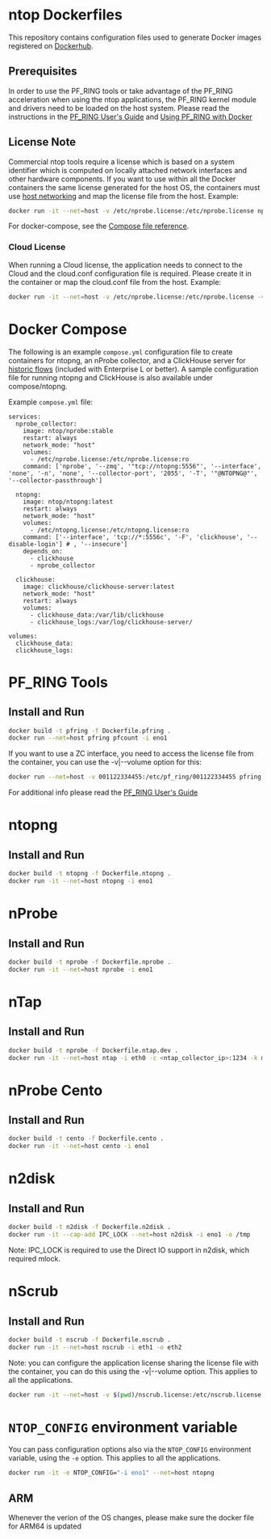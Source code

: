# ntop Dockerfiles

This repository contains configuration files used to generate Docker images registered on [Dockerhub](https://hub.docker.com/u/ntop).

## Prerequisites

In order to use the PF_RING tools or take advantage of the PF_RING acceleration when using the ntop
applications, the PF_RING kernel module and drivers need to be loaded on the host system. Please
read the instructions in the [PF_RING User's Guide](http://www.ntop.org/guides/pf_ring/get_started/index.html)
and [Using PF_RING with Docker](https://www.ntop.org/guides/pf_ring/containers/docker.html)

## License Note

Commercial ntop tools require a license which is based on a system identifier which is computed on locally attached network interfaces and other hardware components. If you want to use within all the Docker containers the same license generated for the host OS, the containers must use [host networking](https://docs.docker.com/network/host/) and map the license file from the host. Example:

```bash
docker run -it --net=host -v /etc/nprobe.license:/etc/nprobe.license nprobe -i eth1
```

For docker-compose, see the [Compose file reference](https://docs.docker.com/compose/compose-file/compose-file-v3/#network_mode).

### Cloud License

When running a Cloud license, the application needs to connect to the Cloud and the cloud.conf configuration file is required. Please create it in the container or map the cloud.conf file from the host. Example:

```bash
docker run -it --net=host -v /etc/nprobe.license:/etc/nprobe.license -v /etc/ntop/cloud.conf:/etc/ntop/cloud.conf:ro nprobe -i eth1
```

# Docker Compose

The following is an example `compose.yml` configuration file to create containers for ntopng, 
an nProbe collector, and a ClickHouse server for [historic flows](https://www.ntop.org/guides/ntopng/clickhouse.html) (included with Enterprise L or better).
A sample configuration file for running ntopng and ClickHouse is also available under compose/ntopng.

Example `compose.yml` file:
```
services:
  nprobe_collector:
    image: ntop/nprobe:stable
    restart: always
    network_mode: "host"
    volumes:
      - /etc/nprobe.license:/etc/nprobe.license:ro
    command: ['nprobe', '--zmq', '"tcp://ntopng:5556"', '--interface', 'none', '-n', 'none', '--collector-port', '2055', '-T', '"@NTOPNG@"', '--collector-passthrough']

  ntopng:
    image: ntop/ntopng:latest
    restart: always
    network_mode: "host"
    volumes:
      - /etc/ntopng.license:/etc/ntopng.license:ro
    command: ['--interface', 'tcp://*:5556c', '-F', 'clickhouse', '--disable-login'] # , '--insecure']
    depends_on:
      - clickhouse
      - nprobe_collector
      
  clickhouse:
    image: clickhouse/clickhouse-server:latest
    network_mode: "host"
    restart: always
    volumes:
      - clickhouse_data:/var/lib/clickhouse
      - clickhouse_logs:/var/log/clickhouse-server/
      
volumes:
  clickhouse_data:
  clickhouse_logs:

```

# PF_RING Tools

## Install and Run

```bash
docker build -t pfring -f Dockerfile.pfring .
docker run --net=host pfring pfcount -i eno1
```

If you want to use a ZC interface, you need to access the license file from the container,
you can use the -v|--volume option for this:

```bash
docker run --net=host -v 001122334455:/etc/pf_ring/001122334455 pfring pfcount -i zc:eth1
```

For additional info please read the [PF_RING User's Guide](http://www.ntop.org/guides/pf_ring/containers/docker.html)

# ntopng

## Install and Run

```bash
docker build -t ntopng -f Dockerfile.ntopng .
docker run -it --net=host ntopng -i eno1
```

# nProbe

## Install and Run

```bash
docker build -t nprobe -f Dockerfile.nprobe .
docker run -it --net=host nprobe -i eno1
```

# nTap

## Install and Run

```bash
docker build -t nprobe -f Dockerfile.ntap.dev .
docker run -it --net=host ntap -i eth0 -c <ntap_collector_ip>:1234 -k my_pwd
```
# nProbe Cento

## Install and Run

```bash
docker build -t cento -f Dockerfile.cento .
docker run -it --net=host cento -i eno1
```

# n2disk

## Install and Run

```bash
docker build -t n2disk -f Dockerfile.n2disk .
docker run -it --cap-add IPC_LOCK --net=host n2disk -i eno1 -o /tmp
```

Note: IPC_LOCK is required to use the Direct IO support in n2disk, which required mlock.

# nScrub

## Install and Run

```bash
docker build -t nscrub -f Dockerfile.nscrub .
docker run -it --net=host nscrub -i eth1 -o eth2
```

Note: you can configure the application license sharing the license file with the container,
you can do this using the -v|--volume option. This applies to all the applications.

```bash
docker run -it --net=host -v $(pwd)/nscrub.license:/etc/nscrub.license nscrub -i eth1 -o eth2
```

# `NTOP_CONFIG` environment variable

You can pass configuration options also via the `NTOP_CONFIG` environment variable, using the `-e` option. This applies to all the applications.

```bash
docker run -it -e NTOP_CONFIG="-i eno1" --net=host ntopng
```

## ARM
Whenever the verion of the OS changes, please make sure the docker file for ARM64 is updated
